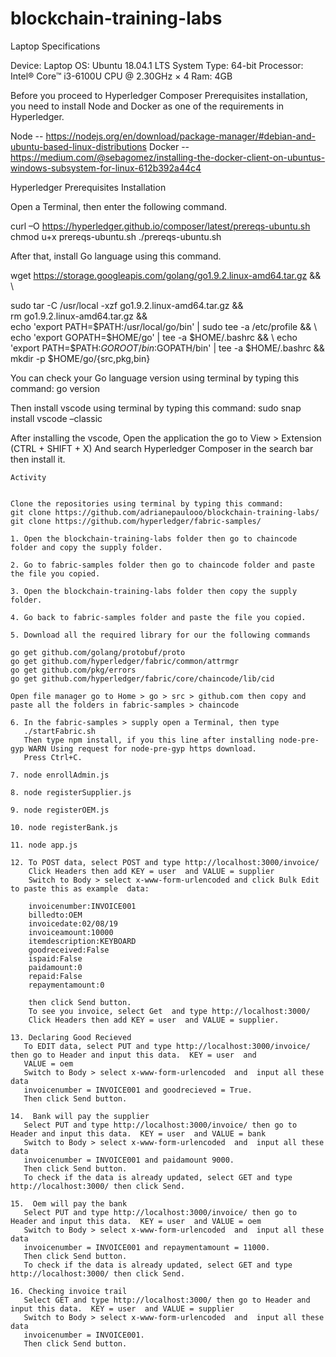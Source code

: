 # blockchain-training-labs


Laptop Specifications

Device: Laptop
OS: Ubuntu 18.04.1 LTS
System Type: 64-bit
Processor: Intel® Core™ i3-6100U CPU @ 2.30GHz × 4
Ram: 4GB

Before you proceed to Hyperledger Composer Prerequisites installation, you need to install Node and Docker as one of the 
requirements in Hyperledger.

Node --	https://nodejs.org/en/download/package-manager/#debian-and-ubuntu-based-linux-distributions
Docker --https://medium.com/@sebagomez/installing-the-docker-client-on-ubuntus-windows-subsystem-for-linux-612b392a44c4

Hyperledger Prerequisites Installation

Open a Terminal, then enter the following command.

curl –O https://hyperledger.github.io/composer/latest/prereqs-ubuntu.sh
chmod u+x prereqs-ubuntu.sh
./prereqs-ubuntu.sh

After that, install Go language using this command.

wget https://storage.googleapis.com/golang/go1.9.2.linux-amd64.tar.gz && \


sudo tar -C /usr/local -xzf go1.9.2.linux-amd64.tar.gz && \
rm go1.9.2.linux-amd64.tar.gz && \
echo 'export PATH=$PATH:/usr/local/go/bin' | sudo tee -a /etc/profile && \
echo 'export GOPATH=$HOME/go' | tee -a $HOME/.bashrc && \
echo 'export PATH=$PATH:$GOROOT/bin:$GOPATH/bin' | tee -a $HOME/.bashrc && \
mkdir -p $HOME/go/{src,pkg,bin}


You can check your Go language version using terminal by typing this command: 
go version

Then install vscode using terminal by typing this command:
sudo snap install vscode –classic

After installing the vscode, Open the application the go to View > Extension (CTRL + SHIFT + X) And search Hyperledger Composer 
in the search bar then install it.


    Activity


    Clone the repositories using terminal by typing this command:
    git clone https://github.com/adrianepaulooo/blockchain-training-labs/
    git clone https://github.com/hyperledger/fabric-samples/

    1. Open the blockchain-training-labs folder then go to chaincode folder and copy the supply folder.
    
    2. Go to fabric-samples folder then go to chaincode folder and paste the file you copied.
    
    3. Open the blockchain-training-labs folder then copy the supply folder.
    
    4. Go back to fabric-samples folder and paste the file you copied.
    
    5. Download all the required library for our the following commands
    
	go get github.com/golang/protobuf/proto
	go get github.com/hyperledger/fabric/common/attrmgr
	go get github.com/pkg/errors
	go get github.com/hyperledger/fabric/core/chaincode/lib/cid
	
	Open file manager go to Home > go > src > github.com then copy and paste all the folders in fabric-samples > chaincode 

    6. In the fabric-samples > supply open a Terminal, then type 
       ./startFabric.sh
       Then type npm install, if you this line after installing node-pre-gyp WARN Using request for node-pre-gyp https download.
       Press Ctrl+C.

    7. node enrollAdmin.js 

    8. node registerSupplier.js

    9. node registerOEM.js

    10. node registerBank.js

    11. node app.js

    12. To POST data, select POST and type http://localhost:3000/invoice/ 
        Click Headers then add KEY = user  and VALUE = supplier 
        Switch to Body > select x-www-form-urlencoded and click Bulk Edit to paste this as example 	data:

      	invoicenumber:INVOICE001
      	billedto:OEM
      	invoicedate:02/08/19
      	invoiceamount:10000
      	itemdescription:KEYBOARD
      	goodreceived:False
      	ispaid:False
      	paidamount:0
      	repaid:False
      	repaymentamount:0

      	then click Send button.
      	To see you invoice, select Get  and type http://localhost:3000/
      	Click Headers then add KEY = user  and VALUE = supplier.

    13. Declaring Good Recieved
       To EDIT data, select PUT and type http://localhost:3000/invoice/ then go to Header and input this data.  KEY = user  and 
       VALUE = oem
       Switch to Body > select x-www-form-urlencoded  and  input all these data 
       invoicenumber = INVOICE001 and goodrecieved = True.
       Then click Send button.
    
    14.  Bank will pay the supplier 
       Select PUT and type http://localhost:3000/invoice/ then go to Header and input this data.  KEY = user  and VALUE = bank
       Switch to Body > select x-www-form-urlencoded  and  input all these data 
       invoicenumber = INVOICE001 and paidamount 9000.
       Then click Send button.
       To check if the data is already updated, select GET and type http://localhost:3000/ then click Send.

    15.  Oem will pay the bank
       Select PUT and type http://localhost:3000/invoice/ then go to Header and input this data.  KEY = user  and VALUE = oem
       Switch to Body > select x-www-form-urlencoded  and  input all these data 
       invoicenumber = INVOICE001 and repaymentamount = 11000.
       Then click Send button.
       To check if the data is already updated, select GET and type http://localhost:3000/ then click Send. 

    16. Checking invoice trail
       Select GET and type http://localhost:3000/ then go to Header and input this data.  KEY = user  and VALUE = supplier
       Switch to Body > select x-www-form-urlencoded  and  input all these data 
       invoicenumber = INVOICE001.
       Then click Send button.

	



       
       



       
       







